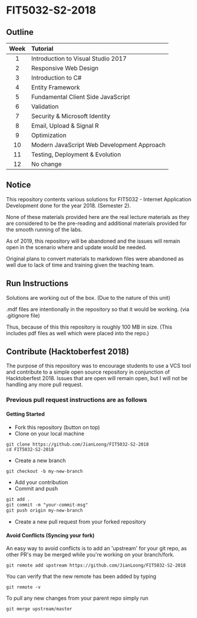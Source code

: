 # FIT5032-S2-2018

## Outline

| Week | Tutorial                                   |
| :--: | :----------------------------------------- |
|  1   | Introduction to Visual Studio 2017         |
|  2   | Responsive Web Design                      |
|  3   | Introduction to C#                         |
|  4   | Entity Framework                           |
|  5   | Fundamental Client Side JavaScript         |
|  6   | Validation                                 |
|  7   | Security & Microsoft Identity              |
|  8   | Email, Upload & Signal R                   |
|  9   | Optimization                               |
|  10  | Modern JavaScript Web Development Approach |
|  11  | Testing, Deployment & Evolution            |
|  12  | No change                                  |

## Notice

This repository contents various solutions for FIT5032 - Internet Application Development done for the year 2018. (Semester 2).

None of these materials provided here are the real lecture materials as they are considered to be the pre-reading and additional materials provided for the smooth running of the labs.

As of 2019, this repository will be abandoned and the issues will remain open in the scenario where and update would be needed.

Original plans to convert materials to markdown files were abandoned as well due to lack of time and training given the teaching team.

## Run Instructions

Solutions are working out of the box. (Due to the nature of this unit)

.mdf files are intentionally in the repository so that it would be working. (via .gitignore file)

Thus, because of this this repository is roughly 100 MB in size. (This includes pdf files as well which were placed into the repo.)

## Contribute (Hacktoberfest 2018)

The purpose of this repository was to encourage students to use a VCS tool and contribute to a simple open source repository in conjunction of Hacktoberfest 2018. Issues that are open will remain open, but I will not be handling any more pull request.

### Previous pull request instructions are as follows

#### Getting Started

- Fork this repository (button on top)
- Clone on your local machine

```terminal
git clone https://github.com/JianLoong/FIT5032-S2-2018
cd FIT5032-S2-2018
```

- Create a new branch

```markdown
git checkout -b my-new-branch
```

- Add your contribution
- Commit and push

```markdown
git add .
git commit -m "your-commit-msg"
git push origin my-new-branch
```

- Create a new pull request from your forked repository

#### Avoid Conflicts (Syncing your fork)

An easy way to avoid conflicts is to add an 'upstream' for your git repo, as other PR's may be merged while you're working on your branch/fork.

```terminal
git remote add upstream https://github.com/JianLoong/FIT5032-S2-2018
```

You can verify that the new remote has been added by typing

```terminal
git remote -v
```

To pull any new changes from your parent repo simply run

```terminal
git merge upstream/master
```
